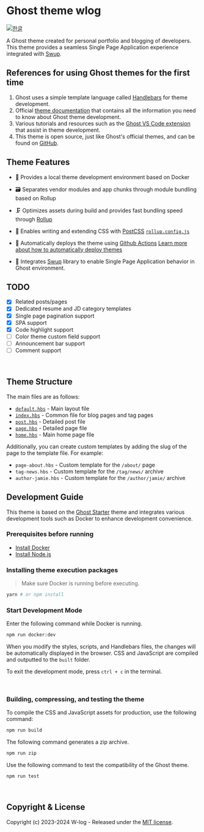 # Ghost theme wlog

[![한글](https://img.shields.io/badge/lang-ko--kr-green.svg)](README.ko-kr.md)

A Ghost theme created for personal portfolio and blogging of developers.
<br />
This theme provides a seamless Single Page Application experience integrated with [Swup](https://swup.js.org/).
&nbsp;

## References for using Ghost themes for the first time

1. Ghost uses a simple template language called [Handlebars](http://handlebarsjs.com/) for theme development.
2. Official [theme documentation](https://ghost.org/docs/themes) that contains all the information you need to know about Ghost theme development.
3. Various tutorials and resources such as the [Ghost VS Code extension](https://marketplace.visualstudio.com/items?itemName=TryGhost.ghost) that assist in theme development.
4. This theme is open source, just like Ghost's official themes, and can be found on [GitHub](https://github.com/tryghost).
   &nbsp;

## Theme Features

-   🔁&nbsp;Provides a local theme development environment based on Docker
-   🗃️&nbsp;Separates vendor modules and app chunks through module bundling based on Rollup
-   🗜️&nbsp;Optimizes assets during build and provides fast bundling speed through [Rollup](https://rollupjs.org)

-   🦋&nbsp;Enables writing and extending CSS with [PostCSS](https://postcss.org/) [`rollup.config.js`](rollup.config.js)

-   🚢&nbsp;Automatically deploys the theme using [Github Actions](.github/workflows/deploy-theme.yml) [Learn more about how to automatically deploy themes](https://github.com/TryGhost/action-deploy-theme)

-   🚀&nbsp;Integrates [Swup](https://swup.js.org/) library to enable Single Page Application behavior in Ghost environment.

## TODO

-   [x] Related posts/pages
-   [x] Dedicated resume and JD category templates
-   [x] Single page pagination support
-   [x] SPA support
-   [x] Code highlight support
-   [ ] Color theme custom field support
-   [ ] Announcement bar support
-   [ ] Comment support

&nbsp;

## Theme Structure

The main files are as follows:

-   [`default.hbs`](default.hbs) - Main layout file
-   [`index.hbs`](index.hbs) - Common file for blog pages and tag pages
-   [`post.hbs`](post.hbs) - Detailed post file
-   [`page.hbs`](page.hbs) - Detailed page file
-   [`home.hbs`](home.hbs) - Main home page file

Additionally, you can create custom templates by adding the slug of the page to the template file. For example:

-   `page-about.hbs` - Custom template for the `/about/` page
-   `tag-news.hbs` - Custom template for the `/tag/news/` archive
-   `author-jamie.hbs` - Custom template for the `/author/jamie/` archive
    &nbsp;

## Development Guide

This theme is based on the [Ghost Starter](https://github.com/TryGhost/Starter) theme and integrates various development tools such as Docker to enhance development convenience.

### Prerequisites before running

-   [Install Docker](https://docs.docker.com/engine/install/)
-   [Install Node.js](https://nodejs.org/)

### Installing theme execution packages

> Make sure Docker is running before executing.

```bash
yarn # or npm install
```

### Start Development Mode

Enter the following command while Docker is running.

```bash
npm run docker:dev
```

When you modify the styles, scripts, and Handlebars files, the changes will be automatically displayed in the browser. CSS and JavaScript are compiled and outputted to the `built` folder.

To exit the development mode, press `ctrl + c` in the terminal.

&nbsp;

### Building, compressing, and testing the theme

To compile the CSS and JavaScript assets for production, use the following command:

```bash
npm run build
```

The following command generates a zip archive.

```bash
npm run zip
```

Use the following command to test the compatibility of the Ghost theme.

```bash
npm run test
```

&nbsp;

## Copyright & License

Copyright (c) 2023-2024 W-log - Released under the [MIT license](LICENSE).
